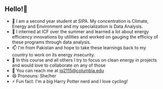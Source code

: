 ## Hello!👋
- 🔭 I am a second year student at SIPA. My concentration is Climate, Energy and Environment and my specialization is Data Analysis.
- 🌱 I interned at ICF over the summer and learned a lot about energy efficiency innovations by utilities and worked on gauging the efficicy of these programs through data analysis.
- 📫 I'm from Pakistan and hope to take these learnings back to my country to work on its energy insecurity.
- 👯 In this course and all others I try to focus on clean energy in projects and would love to collaborate on any of those
- 💬 You can reach me at iq2115@columbia.edu
- 😄 Pronouns: She/her
- ⚡ Fun fact: I'm a big Harry Potter nerd and I love cycling!

<!--
**izzaqayyum/IzzaQayyum** is a ✨ _special_ ✨ repository because its `README.md` (this file) appears on your GitHub profile.

Here are some ideas to get you started:

-  I’m currently working on ...
-  I’m currently learning ...
-  I’m looking to collaborate on ...
- 🤔 I’m looking for help with ...
-  Ask me about ...
-  How to reach me: ...
- 😄 Pronouns: ...
- ⚡ Fun fact: ...
-->
